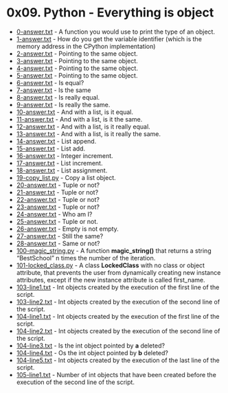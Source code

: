 # 0x09. Python - Everything is object

- [0-answer.txt](https://github.com/CharlesMariga/alx-higher_level_programming/blob/main/0x09-python-everything_is_object/0-answer.txt) - A function you would use to print the type of an object.
- [1-answer.txt](https://github.com/CharlesMariga/alx-higher_level_programming/blob/main/0x09-python-everything_is_object/1-answer.txt) - How do you get the variable identifier (which is the memory address in the CPython implementation)
- [2-answer.txt](https://github.com/CharlesMariga/alx-higher_level_programming/blob/main/0x09-python-everything_is_object/2-answer.txt) - Pointing to the same object.
- [3-answer.txt](https://github.com/CharlesMariga/alx-higher_level_programming/blob/main/0x09-python-everything_is_object/3-answer.txt) - Pointing to the same object.
- [4-answer.txt](https://github.com/CharlesMariga/alx-higher_level_programming/blob/main/0x09-python-everything_is_object/4-answer.txt) - Pointing to the same object.
- [5-answer.txt](https://github.com/CharlesMariga/alx-higher_level_programming/blob/main/0x09-python-everything_is_object/5-answer.txt) - Pointing to the same object.
- [6-answer.txt](https://github.com/CharlesMariga/alx-higher_level_programming/blob/main/0x09-python-everything_is_object/6-answer.txt) - Is equal?
- [7-answer.txt](https://github.com/CharlesMariga/alx-higher_level_programming/blob/main/0x09-python-everything_is_object/7-answer.txt) - Is the same
- [8-answer.txt](https://github.com/CharlesMariga/alx-higher_level_programming/blob/main/0x09-python-everything_is_object/8-answer.txt) - Is really equal.
- [9-answer.txt](https://github.com/CharlesMariga/alx-higher_level_programming/blob/main/0x09-python-everything_is_object/9-answer.txt) - Is really the same.
- [10-answer.txt](https://github.com/CharlesMariga/alx-higher_level_programming/blob/main/0x09-python-everything_is_object/10-answer.txt) - And with a list, is it equal.
- [11-answer.txt](https://github.com/CharlesMariga/alx-higher_level_programming/blob/main/0x09-python-everything_is_object/11-answer.txt) - And with a list, is it the same.
- [12-answer.txt](https://github.com/CharlesMariga/alx-higher_level_programming/blob/main/0x09-python-everything_is_object/12-answer.txt) - And with a list, is it really equal.
- [13-answer.txt](https://github.com/CharlesMariga/alx-higher_level_programming/blob/main/0x09-python-everything_is_object/13-answer.txt) - And with a list, is it really the same.
- [14-answer.txt](https://github.com/CharlesMariga/alx-higher_level_programming/blob/main/0x09-python-everything_is_object/14-answer.txt) - List append.
- [15-answer.txt](https://github.com/CharlesMariga/alx-higher_level_programming/blob/main/0x09-python-everything_is_object/15-answer.txt) - List add.
- [16-answer.txt](https://github.com/CharlesMariga/alx-higher_level_programming/blob/main/0x09-python-everything_is_object/16-answer.txt) - Integer increment.
- [17-answer.txt](https://github.com/CharlesMariga/alx-higher_level_programming/blob/main/0x09-python-everything_is_object/17-answer.txt) - List increment.
- [18-answer.txt](https://github.com/CharlesMariga/alx-higher_level_programming/blob/main/0x09-python-everything_is_object/18-answer.txt) - List assignment.
- [19-copy_list.py](https://github.com/CharlesMariga/alx-higher_level_programming/blob/main/0x09-python-everything_is_object/19-copy_list.py) - Copy a list object.
- [20-answer.txt](https://github.com/CharlesMariga/alx-higher_level_programming/blob/main/0x09-python-everything_is_object/20-answer.txt) - Tuple or not?
- [21-answer.txt](https://github.com/CharlesMariga/alx-higher_level_programming/blob/main/0x09-python-everything_is_object/21-answer.txt) - Tuple or not?
- [22-answer.txt](https://github.com/CharlesMariga/alx-higher_level_programming/blob/main/0x09-python-everything_is_object/22-answer.txt) - Tuple or not?
- [23-answer.txt](https://github.com/CharlesMariga/alx-higher_level_programming/blob/main/0x09-python-everything_is_object/23-answer.txt) - Tuple or not?
- [24-answer.txt](https://github.com/CharlesMariga/alx-higher_level_programming/blob/main/0x09-python-everything_is_object/24-answer.txt) - Who am I?
- [25-answer.txt](https://github.com/CharlesMariga/alx-higher_level_programming/blob/main/0x09-python-everything_is_object/25-answer.txt) - Tuple or not.
- [26-answer.txt](https://github.com/CharlesMariga/alx-higher_level_programming/blob/main/0x09-python-everything_is_object/26-answer.txt) - Empty is not empty.
- [27-answer.txt](https://github.com/CharlesMariga/alx-higher_level_programming/blob/main/0x09-python-everything_is_object/27-answer.txt) - Still the same?
- [28-answer.txt](https://github.com/CharlesMariga/alx-higher_level_programming/blob/main/0x09-python-everything_is_object/28-answer.txt) - Same or not?
- [100-magic_string.py](https://github.com/CharlesMariga/alx-higher_level_programming/blob/main/0x09-python-everything_is_object/100-magic_string.py) - A function **magic_string()** that returns a string “BestSchool” n times the number of the iteration.
- [101-locked_class.py](https://github.com/CharlesMariga/alx-higher_level_programming/blob/main/0x09-python-everything_is_object/101-locked_class.py) - A class **LockedClass** with no class or object attribute, that prevents the user from dynamically creating new instance attributes, except if the new instance attribute is called first_name.
- [103-line1.txt](https://github.com/CharlesMariga/alx-higher_level_programming/blob/main/0x09-python-everything_is_object/103-line1.txt) - Int objects created by the execution of the first line of the script.
- [103-line2.txt](https://github.com/CharlesMariga/alx-higher_level_programming/blob/main/0x09-python-everything_is_object/103-line2.txt) - Int objects created by the execution of the second line of the script.
- [104-line1.txt](https://github.com/CharlesMariga/alx-higher_level_programming/blob/main/0x09-python-everything_is_object/104-line1.txt) - Int objects created by the execution of the first line of the script.
- [104-line2.txt](https://github.com/CharlesMariga/alx-higher_level_programming/blob/main/0x09-python-everything_is_object/104-line2.txt) - Int objects created by the execution of the second line of the script.
- [104-line3.txt](https://github.com/CharlesMariga/alx-higher_level_programming/blob/main/0x09-python-everything_is_object/104-line3.txt) - Is the int object pointed by **a** deleted?
- [104-line4.txt](https://github.com/CharlesMariga/alx-higher_level_programming/blob/main/0x09-python-everything_is_object/104-line4.txt) - Os the int object pointed by **b** deleted?
- [104-line5.txt](https://github.com/CharlesMariga/alx-higher_level_programming/blob/main/0x09-python-everything_is_object/104-line5.txt) - Int objects created by the execution of the last line of the script.
- [105-line1.txt](https://github.com/CharlesMariga/alx-higher_level_programming/blob/main/0x09-python-everything_is_object/105-line1.txt) - Number of int objects that have been created before the execution of the second line of the script.

